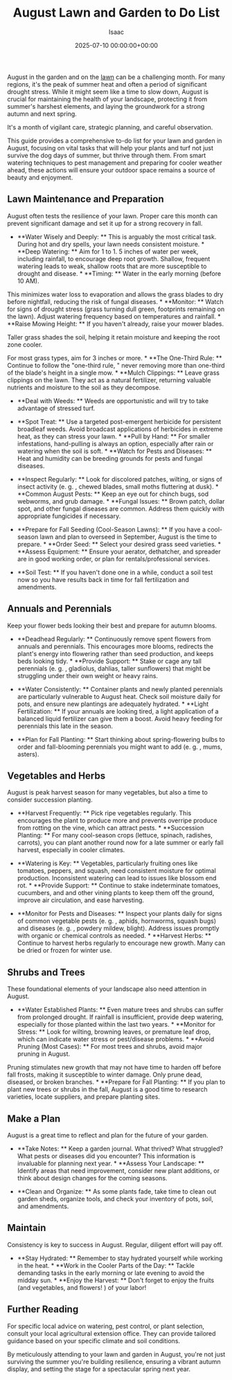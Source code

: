 ﻿---
title: August Lawn and Garden to Do List
description: August in the garden and on the lawn can be a challenging month. For many regions, it's the peak of summer heat and often a period of significant drought...
slug: /august-lawn-and-garden-to-do-list/
date: 2025-07-10 00:00:00+00:00
lastmod: 2025-07-10 00:00:00+03:00
author: Isaac
categories:
- Gardening
- Lawn Care
- Guides
tags:
- gardening
- august
- lawn
layout: post
---

August in the garden and on the [lawn](https://pestpolicy.com/september-lawn-garden-to-do-list/) can be a challenging month. For many regions, it's the peak of summer heat and often a period of significant drought stress. While it might seem like a time to slow down, August is crucial for maintaining the health of your landscape, protecting it from summer's harshest elements, and laying the groundwork for a strong autumn and next spring.

It's a month of vigilant care, strategic planning, and careful observation.

This guide provides a comprehensive to-do list for your lawn and garden in August, focusing on vital tasks that will help your plants and turf not just survive the dog days of summer, but thrive through them. From smart watering techniques to pest management and preparing for cooler weather ahead, these actions will ensure your outdoor space remains a source of beauty and enjoyment.

##  Lawn Maintenance and Preparation

August often tests the resilience of your lawn. Proper care this month can prevent significant damage and set it up for a strong recovery in fall.

* **Water Wisely and Deeply: ** This is arguably the most critical task. During hot and dry spells, your lawn needs consistent moisture. * **Deep Watering: ** Aim for 1 to 1. 5 inches of water per week, including rainfall, to encourage deep root growth. Shallow, frequent watering leads to weak, shallow roots that are more susceptible to drought and disease. * **Timing: ** Water in the early morning (before 10 AM).

This minimizes water loss to evaporation and allows the grass blades to dry before nightfall, reducing the risk of fungal diseases. * **Monitor: ** Watch for signs of drought stress (grass turning dull green, footprints remaining on the lawn). Adjust watering frequency based on temperatures and rainfall. * **Raise Mowing Height: ** If you haven't already, raise your mower blades.

Taller grass shades the soil, helping it retain moisture and keeping the root zone cooler.

For most grass types, aim for 3 inches or more. * **The One-Third Rule: ** Continue to follow the "one-third rule, " never removing more than one-third of the blade's height in a single mow. * **Mulch Clippings: ** Leave grass clippings on the lawn. They act as a natural fertilizer, returning valuable nutrients and moisture to the soil as they decompose.

* **Deal with Weeds: ** Weeds are opportunistic and will try to take advantage of stressed turf.

* **Spot Treat: ** Use a targeted post-emergent herbicide for persistent broadleaf weeds. Avoid broadcast applications of herbicides in extreme heat, as they can stress your lawn. * **Pull by Hand: ** For smaller infestations, hand-pulling is always an option, especially after rain or watering when the soil is soft. * **Watch for Pests and Diseases: ** Heat and humidity can be breeding grounds for pests and fungal diseases.

* **Inspect Regularly: ** Look for discolored patches, wilting, or signs of insect activity (e. g. , chewed blades, small moths fluttering at dusk). * **Common August Pests: ** Keep an eye out for chinch bugs, sod webworms, and grub damage. * **Fungal Issues: ** Brown patch, dollar spot, and other fungal diseases are common. Address them quickly with appropriate fungicides if necessary.

* **Prepare for Fall Seeding (Cool-Season Lawns): ** If you have a cool-season lawn and plan to overseed in September, August is the time to prepare. * **Order Seed: ** Select your desired grass seed varieties. * **Assess Equipment: ** Ensure your aerator, dethatcher, and spreader are in good working order, or plan for rentals/professional services.

* **Soil Test: ** If you haven't done one in a while, conduct a soil test now so you have results back in time for fall fertilization and amendments.

##  Annuals and Perennials

Keep your flower beds looking their best and prepare for autumn blooms.

* **Deadhead Regularly: ** Continuously remove spent flowers from annuals and perennials. This encourages more blooms, redirects the plant's energy into flowering rather than seed production, and keeps beds looking tidy. * **Provide Support: ** Stake or cage any tall perennials (e. g. , gladiolus, dahlias, taller sunflowers) that might be struggling under their own weight or heavy rains.

* **Water Consistently: ** Container plants and newly planted perennials are particularly vulnerable to August heat. Check soil moisture daily for pots, and ensure new plantings are adequately hydrated. * **Light Fertilization: ** If your annuals are looking tired, a light application of a balanced liquid fertilizer can give them a boost. Avoid heavy feeding for perennials this late in the season.

* **Plan for Fall Planting: ** Start thinking about spring-flowering bulbs to order and fall-blooming perennials you might want to add (e. g. , mums, asters).

##  Vegetables and Herbs

August is peak harvest season for many vegetables, but also a time to consider succession planting.

* **Harvest Frequently: ** Pick ripe vegetables regularly. This encourages the plant to produce more and prevents overripe produce from rotting on the vine, which can attract pests. * **Succession Planting: ** For many cool-season crops (lettuce, spinach, radishes, carrots), you can plant another round now for a late summer or early fall harvest, especially in cooler climates.

* **Watering is Key: ** Vegetables, particularly fruiting ones like tomatoes, peppers, and squash, need consistent moisture for optimal production. Inconsistent watering can lead to issues like blossom end rot. * **Provide Support: ** Continue to stake indeterminate tomatoes, cucumbers, and and other vining plants to keep them off the ground, improve air circulation, and ease harvesting.

* **Monitor for Pests and Diseases: ** Inspect your plants daily for signs of common vegetable pests (e. g. , aphids, hornworms, squash bugs) and diseases (e. g. , powdery mildew, blight). Address issues promptly with organic or chemical controls as needed. * **Harvest Herbs: ** Continue to harvest herbs regularly to encourage new growth. Many can be dried or frozen for winter use.

##  Shrubs and Trees

These foundational elements of your landscape also need attention in August.

* **Water Established Plants: ** Even mature trees and shrubs can suffer from prolonged drought. If rainfall is insufficient, provide deep watering, especially for those planted within the last two years. * **Monitor for Stress: ** Look for wilting, browning leaves, or premature leaf drop, which can indicate water stress or pest/disease problems. * **Avoid Pruning (Most Cases): ** For most trees and shrubs, avoid major pruning in August.

Pruning stimulates new growth that may not have time to harden off before fall frosts, making it susceptible to winter damage. Only prune dead, diseased, or broken branches. * **Prepare for Fall Planting: ** If you plan to plant new trees or shrubs in the fall, August is a good time to research varieties, locate suppliers, and prepare planting sites.

##  Make a Plan

August is a great time to reflect and plan for the future of your garden.

* **Take Notes: ** Keep a garden journal. What thrived? What struggled? What pests or diseases did you encounter? This information is invaluable for planning next year. * **Assess Your Landscape: ** Identify areas that need improvement, consider new plant additions, or think about design changes for the coming seasons.

* **Clean and Organize: ** As some plants fade, take time to clean out garden sheds, organize tools, and check your inventory of pots, soil, and amendments.

##  Maintain

Consistency is key to success in August. Regular, diligent effort will pay off.

* **Stay Hydrated: ** Remember to stay hydrated yourself while working in the heat. * **Work in the Cooler Parts of the Day: ** Tackle demanding tasks in the early morning or late evening to avoid the midday sun. * **Enjoy the Harvest: ** Don't forget to enjoy the fruits (and vegetables, and flowers! ) of your labor!

##  Further Reading

For specific local advice on watering, pest control, or plant selection, consult your local agricultural extension office. They can provide tailored guidance based on your specific climate and soil conditions.

By meticulously attending to your lawn and garden in August, you're not just surviving the summer you're building resilience, ensuring a vibrant autumn display, and setting the stage for a spectacular spring next year.

